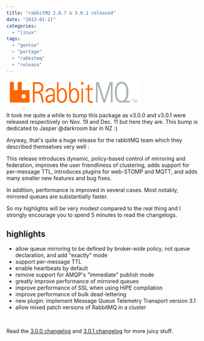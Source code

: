 ```yaml
---
title: "rabbitMQ 2.8.7 & 3.0.1 released"
date: "2013-01-11"
categories: 
  - "linux"
tags: 
  - "gentoo"
  - "portage"
  - "rabbitmq"
  - "release"
---
```


![](images/rabbitmq_logo_strap.png "RabbitMQ Logo")

It took me quite a while to bump this package as v3.0.0 and v3.0.1 were released respectively on Nov. 19 and Dec. 11 but here they are. This bump is dedicated to Jasper @darkroom bar in NZ :)

Anyway, that's quite a huge release for the rabbitMQ team which they described themselves very well :

This release introduces dynamic, policy-based control of mirroring and federation, improves the user friendliness of clustering, adds support for per-message TTL, introduces plugins for web-STOMP and MQTT, and adds many smaller new features and bug fixes.

In addition, performance is improved in several cases. Most notably, mirrored queues are substantially faster.

So my highlights will be very modest compared to the real thing and I strongly encourage you to spend 5 minutes to read the changelogs.

## highlights

- allow queue mirroring to be defined by broker-wide policy, not queue declaration, and add "exactly" mode
- support per-message TTL
- enable heartbeats by default
- remove support for AMQP's "immediate" publish mode
- greatly improve performance of mirrored queues
- improve performance of SSL when using HiPE compilation
- improve performance of bulk dead-lettering
- new plugin: implement Message Queue Telemetry Transport version 3.1
- allow mixed patch versions of RabbitMQ in a cluster

 

Read the [3.0.0 changelog](http://www.rabbitmq.com/release-notes/README-3.0.0.txt) and [3.0.1 changelog](http://www.rabbitmq.com/release-notes/README-3.0.1.txt) for more juicy stuff.
